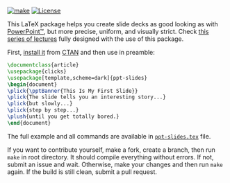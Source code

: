 [![make](https://github.com/yegor256/ppt-slides/actions/workflows/latexmk.yml/badge.svg)](https://github.com/yegor256/ppt-slides/actions/workflows/latexmk.yml)
[![License](https://img.shields.io/badge/license-MIT-green.svg)](https://github.com/yegor256/ppt-slides/blob/master/LICENSE.txt)

This LaTeX package helps you create slide decks as good looking
as with [PowerPoint™](https://en.wikipedia.org/wiki/Microsoft_PowerPoint),
but more precise, uniform, and visually strict.
Check [this series of lectures](https://github.com/yegor256/ssd16)
fully designed with the use of this package.

First, [install it](https://en.wikibooks.org/wiki/LaTeX/Installing_Extra_Packages)
from [CTAN](https://ctan.org/pkg/ppt-slides)
and then use in preamble:

```tex
\documentclass{article}
\usepackage{clicks}
\usepackage[template,scheme=dark]{ppt-slides}
\begin{document}
\plick{\pptBanner{This Is My First Slide}}
\plick{The slide tells you an interesting story...}
\plick{but slowly...}
\plick{step by step...}
\plush{until you get totally bored.}
\end{document}
```

The full example and all commands are available in
[`ppt-slides.tex`](https://github.com/yegor256/ppt-slides/blob/master/ppt-slides.tex) file.

If you want to contribute yourself, make a fork, create a branch,
then run `make` in root directory.
It should compile everything without errors. If not, submit an issue and wait.
Otherwise, make your changes and then run `make` again. If the build is
still clean, submit a pull request.
